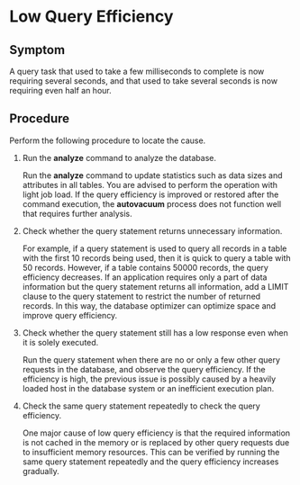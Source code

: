 # Low Query Efficiency<a name="EN-US_TOPIC_0291615100"></a>

## Symptom<a name="section6698114504"></a>

A query task that used to take a few milliseconds to complete is now requiring several seconds, and that used to take several seconds is now requiring even half an hour. 

## Procedure<a name="section747619196010"></a>

Perform the following procedure to locate the cause.

1.  Run the  **analyze**  command to analyze the database.

    Run the  **analyze**  command to update statistics such as data sizes and attributes in all tables. You are advised to perform the operation with light job load. If the query efficiency is improved or restored after the command execution, the  **autovacuum**  process does not function well that requires further analysis.

2.  Check whether the query statement returns unnecessary information.

    For example, if a query statement is used to query all records in a table with the first 10 records being used, then it is quick to query a table with 50 records. However, if a table contains 50000 records, the query efficiency decreases. If an application requires only a part of data information but the query statement returns all information, add a LIMIT clause to the query statement to restrict the number of returned records. In this way, the database optimizer can optimize space and improve query efficiency.

3.  Check whether the query statement still has a low response even when it is solely executed.

    Run the query statement when there are no or only a few other query requests in the database, and observe the query efficiency. If the efficiency is high, the previous issue is possibly caused by a heavily loaded host in the database system or an inefficient execution plan.

4.  Check the same query statement repeatedly to check the query efficiency.

    One major cause of low query efficiency is that the required information is not cached in the memory or is replaced by other query requests due to insufficient memory resources. This can be verified by running the same query statement repeatedly and the query efficiency increases gradually.


